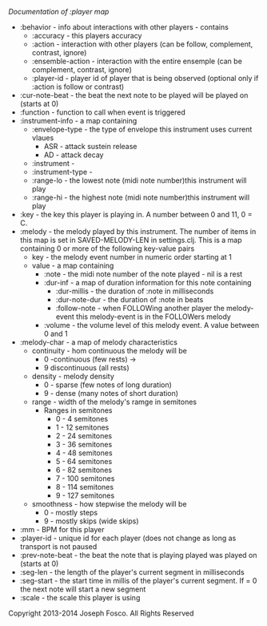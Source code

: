 *Documentation of :player map*

* :behavior - info about interactions with other players - contains
    + :accuracy - this players accuracy
    + :action - interaction with other players (can be follow, complement, contrast, ignore)
    + :ensemble-action - interaction with the entire ensemple (can be complement, contrast, ignore)
    + :player-id - player id of player that is being observed (optional only if :action is follow or contrast)
* :cur-note-beat - the beat the next note to be played will be played on (starts at 0)
* :function - function to call when event is triggered
* :instrument-info - a map containing
    + :envelope-type - the type of envelope this instrument uses current vlaues
      - ASR  - attack sustein release
      - AD   - attack decay
    + :instrument -
    + :instrument-type -
    + :range-lo - the lowest note (midi note number)this instrument will play
    + :range-hi - the highest note (midi note number)this instrument will play
* :key - the key this player is playing in. A number between 0 and 11, 0 = C.
* :melody - the melody played by this instrument. The number of items in this map
            is set in SAVED-MELODY-LEN in settings.clj. This is a map containing 0
            or more of the following key-value pairs
    + key - the melody event number in numeric order starting at 1
    + value - a map containing
      - :note - the midi note number of the note played - nil is a rest
      - :dur-inf - a map of duration information for this note containing
        * :dur-millis - the duration of :note in milliseconds
        * :dur-note-dur - the duration of :note in beats
        * :follow-note - when FOLLOWing another player the melody-event this melody-event is in the FOLLOWers melody
      - :volume - the volume level of this melody event. A value between 0 and 1
* :melody-char - a map of melody characteristics
    + continuity - hom continuous the melody will be
        - 0 -continuous (few rests) ->
        - 9 discontinuous (all rests)
    + density - melody density
        - 0 - sparse (few notes of long duration)
        - 9 - dense (many notes of short duration)
    + range - width of the melody's ramge in semitones
        - Ranges in semitones
          * 0 - 4 semitones
          * 1 - 12 semitones
          * 2 - 24 semitones
          * 3 - 36 semitones
          * 4 - 48 semitones
          * 5 - 64 semitones
          * 6 - 82 semitones
          * 7 - 100 semitones
          * 8 - 114 semitones
          * 9 - 127 semitones
    + smoothness - how stepwise the melody will be
        - 0 - mostly steps
        - 9 - mostly skips (wide skips)
* :mm - BPM for this player
* :player-id - unique id for each player (does not change as long as transport is not paused
* :prev-note-beat - the beat the  note that is playing played was played on (starts at 0)
* :seg-len - the length of the player's current segment in milliseconds
* :seg-start - the start time in millis of the player's current segment. If = 0 the next note will start a new segment
* :scale - the scale this player is using

Copyright 2013-2014  Joseph Fosco. All Rights Reserved

